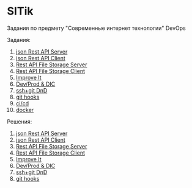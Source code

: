 # SITik
Задания по предмету "Современные интернет технологии" DevOps

Задания:
1. [json Rest API Server](tasks/task1_JsonRestAPIServer.md)
2. [json Rest API Client](tasks/task2_JsonRestAPIClient.md)
3. [Rest API File Storage Server](tasks/task3_RestAPIFileStorageServer.md)
4. [Rest API File Storage Client](tasks/task4_RestAPIFileStorageClient.md)
5. [Improve It](tasks/task5_ImproveIt.md)
6. [Dev/Prod & DIC](tasks/task6_DevProd&DIC.md)
7. [ssh+git DnD](tasks/task7_ssh+gitDnD.md)
8. [git hooks](tasks/task8_GitHooks.md)
9. [ci/cd](tasks/task9_CiCd.md)
10. [docker](tasks/task10_Docker.md)

Решения:
1. [json Rest API Server](solutions/solution1_JsonRestAPIServer.md)
2. [json Rest API Client](client)
3. [Rest API File Storage Server](solutions/solution3_RestAPIFileStorageServer.md)
4. [Rest API File Storage Client](client)
5. [Improve It](solutions/solution5_ImproveIt.md)
6. [Dev/Prod & DIC](solutions/solution6_DevProd&DIC.md)
7. [ssh+git DnD](scripts)
8. [git hooks](solutions/solutions8_GitHooks.md)
